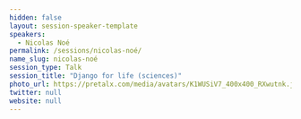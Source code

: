 ```yaml
---
hidden: false
layout: session-speaker-template
speakers: 
  - Nicolas Noé
permalink: /sessions/nicolas-noé/
name_slug: nicolas-noé
session_type: Talk
session_title: "Django for life (sciences)"
photo_url: https://pretalx.com/media/avatars/K1WUSiV7_400x400_RXwutnk.jpg
twitter: null
website: null
---
```


